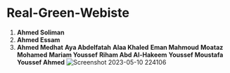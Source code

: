 # Real-Green-Webiste
1. **Ahmed Soliman** 
2. **Ahmed Essam**
3. **Ahmed Medhat**
**Aya Abdelfatah**
**Alaa Khaled**
**Eman Mahmoud**
**Moataz Mohamed**
**Mariam Youssef**
**Riham Abd Al-Hakeem**
**Youssef Moustafa**
**Youssef Ahmed**
![Screenshot 2023-05-10 224106](https://github.com/iamahmedsalah/Real-Green-Webiste/assets/94718337/3bfc5143-7489-482f-9091-8d99cf0136e8)
